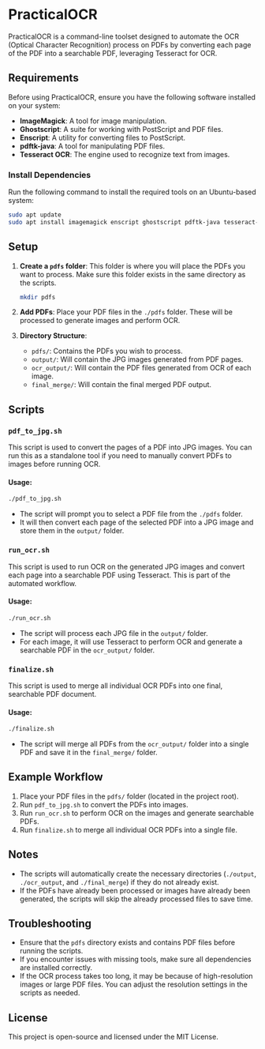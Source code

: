 # PracticalOCR

PracticalOCR is a command-line toolset designed to automate the OCR (Optical Character Recognition) process on PDFs by converting each page of the PDF into a searchable PDF, leveraging Tesseract for OCR.

## Requirements

Before using PracticalOCR, ensure you have the following software installed on your system:

- **ImageMagick**: A tool for image manipulation.
- **Ghostscript**: A suite for working with PostScript and PDF files.
- **Enscript**: A utility for converting files to PostScript.
- **pdftk-java**: A tool for manipulating PDF files.
- **Tesseract OCR**: The engine used to recognize text from images.

### Install Dependencies

Run the following command to install the required tools on an Ubuntu-based system:

```bash
sudo apt update
sudo apt install imagemagick enscript ghostscript pdftk-java tesseract-ocr
```

## Setup

1. **Create a `pdfs` folder**: This folder is where you will place the PDFs you want to process. Make sure this folder exists in the same directory as the scripts.

   ```bash
   mkdir pdfs
   ```

2. **Add PDFs**: Place your PDF files in the `./pdfs` folder. These will be processed to generate images and perform OCR.

3. **Directory Structure**: 
   - `pdfs/`: Contains the PDFs you wish to process.
   - `output/`: Will contain the JPG images generated from PDF pages.
   - `ocr_output/`: Will contain the PDF files generated from OCR of each image.
   - `final_merge/`: Will contain the final merged PDF output.

## Scripts

### `pdf_to_jpg.sh`

This script is used to convert the pages of a PDF into JPG images. You can run this as a standalone tool if you need to manually convert PDFs to images before running OCR.

#### Usage:

```bash
./pdf_to_jpg.sh
```

- The script will prompt you to select a PDF file from the `./pdfs` folder.
- It will then convert each page of the selected PDF into a JPG image and store them in the `output/` folder.

### `run_ocr.sh`

This script is used to run OCR on the generated JPG images and convert each page into a searchable PDF using Tesseract. This is part of the automated workflow.

#### Usage:

```bash
./run_ocr.sh
```

- The script will process each JPG file in the `output/` folder.
- For each image, it will use Tesseract to perform OCR and generate a searchable PDF in the `ocr_output/` folder.

### `finalize.sh`

This script is used to merge all individual OCR PDFs into one final, searchable PDF document.

#### Usage:

```bash
./finalize.sh
```

- The script will merge all PDFs from the `ocr_output/` folder into a single PDF and save it in the `final_merge/` folder.

## Example Workflow

1. Place your PDF files in the `pdfs/` folder (located in the project root).
2. Run `pdf_to_jpg.sh` to convert the PDFs into images.
3. Run `run_ocr.sh` to perform OCR on the images and generate searchable PDFs.
4. Run `finalize.sh` to merge all individual OCR PDFs into a single file.

## Notes

- The scripts will automatically create the necessary directories (`./output`, `./ocr_output`, and `./final_merge`) if they do not already exist.
- If the PDFs have already been processed or images have already been generated, the scripts will skip the already processed files to save time.

## Troubleshooting

- Ensure that the `pdfs` directory exists and contains PDF files before running the scripts.
- If you encounter issues with missing tools, make sure all dependencies are installed correctly.
- If the OCR process takes too long, it may be because of high-resolution images or large PDF files. You can adjust the resolution settings in the scripts as needed.

## License

This project is open-source and licensed under the MIT License.
